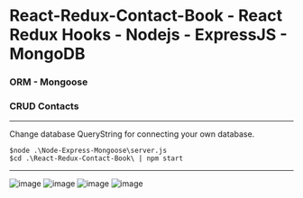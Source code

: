 # React-Redux-Contact-Book - React Redux Hooks - Nodejs - ExpressJS - MongoDB

### ORM - Mongoose

### CRUD Contacts 


<hr>


Change database QueryString for connecting your own database.  



```
$node .\Node-Express-Mongoose\server.js  
$cd .\React-Redux-Contact-Book\ | npm start
```

<hr>


![image](https://user-images.githubusercontent.com/60510780/133980550-4dab52eb-ee1f-4a5e-95cd-8d190a07b57c.png)
![image](https://user-images.githubusercontent.com/60510780/133980575-2f4123fa-5ac3-4f22-8864-eecca561a0bb.png)
![image](https://user-images.githubusercontent.com/60510780/133980608-ee8f8b57-f263-4414-8a93-c733a8149b25.png)
![image](https://user-images.githubusercontent.com/60510780/133980724-7bdf6343-00e5-4c01-8795-cac4c0e18407.png)

